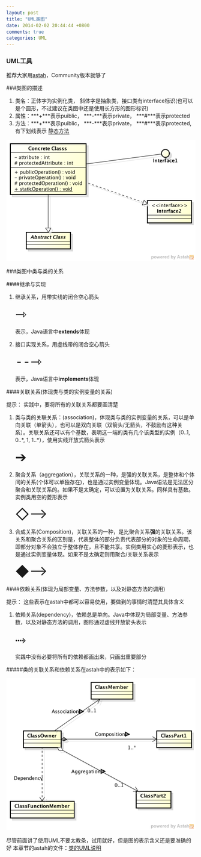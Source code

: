 ```yaml
---
layout: post
title: "UML类图"
date: 2014-02-02 20:44:44 +0800
comments: true
categories: UML
---
```


### UML工具
推荐大家用[astah](http://members.change-vision.com/files/astah_community "官网")，Community版本就够了

###类图的描述

1. 类名：正体字为实例化类， 斜体字是抽象类，接口类有interface标识(也可以是个圆形，不过建议在类图中还是使用长方形的图形标识)
2. 属性：***+***表示puiblic， ***-***表示private， ***#***表示protected
3. 方法：***+***表示puiblic， ***-***表示private， ***#***表示protected, 有下划线表示      <font style="border-bottom:1px solid #000;">静态方法</font>

![类图和继承与实现](/images/ClassDiagram.png)

###类图中类与类的关系

####继承与实现

1. 继承关系，用带实线的闭合空心箭头

   <div style='font-size: 36px'> ⇾ </div> 
   
   表示，Java语言中**extends**体现
   
2. 接口实现关系，用虚线带的闭合空心箭头
   
   <div style='font-size: 36px'> ­­­­⁃⁃⇾ </div>
   
   表示，Java语言中**implements**体现


####关联关系(体现类与类的实例变量的关系)   

提示： 实践中，要将所有的关联关系都要画清楚

1. 类与类的关联关系：(association)，体现类与类的实例变量的关系，可以是单向关联（单箭头），也可以是双向关联（双箭头/无箭头，不鼓励有这种关系）。关联关系还可以有个基数，表明这一端的类有几个该类型的实例（0..1, 0..\*, 1, 1..\*），使用实线开放式箭头表示
   
   <div style='font-size: 36px'> ➔ </div>
   
2. 聚合关系（aggregation），关联关系的一种，是强的关联关系，是整体和个体间的关系(个体可以单独存在)，也是通过实例变量体现。Java语法是无法区分聚合和关联关系的。如果不是太确定，可以设置为关联关系。同样具有基数。实例类用空的菱形表示  

   <div style='font-size: 36px'> ◇⟶ </div>

3. 合成关系(Composition)，关联关系的一种，是比聚合关系**强**的关联关系。该关系和聚合关系的区别是，代表整体的部分负责代表部分的对象的生命周期，即部分对象不会独立于整体存在，且不能共享。实例类用实心的菱形表示，也是通过实例变量体现。如果不是太确定则用聚合/关联关系表示
  
   <div style='font-size: 36px'> ◆⟶ </div>
  
####依赖关系(体现为局部变量、方法参数，以及对静态方法的调用)

提示： 这些表示在astah中都可以容易使用，要做到的事情时清楚其具体含义 
  
 1. 依赖关系(dependency)，依赖总是单向。Java中体现为局部变量、方法参数，以及对静态方法的调用，图形通过虚线开放箭头表示
 
    <div style='font-size: 36px'> ⤑ </div>
    
    实践中没有必要将所有的依赖都画出来，只画出重要部分
    
#####类的关联关系和依赖关系在astah中的表示如下：

![类的关联关系和依赖关系](/images/ClassRelationship.png)   

尽管前面讲了使用UML不要太教条，试用就好，但是图的表示含义还是要准确的好
本章节的astah的文件：[类的UML说明](/assets/ClassDiagram.asta)